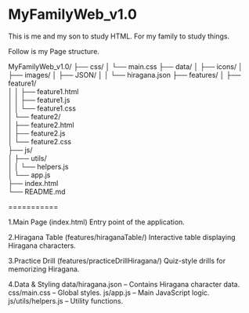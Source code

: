 # MyFamilyWeb_v1.0
This is me and my son to study HTML. For my family to study things.

Follow is my Page structure.

MyFamilyWeb_v1.0/
├── css/
│   └── main.css
├── data/
│   ├── icons/
│   ├── images/
│   ├── JSON/
│   │   └── hiragana.json
├── features/
│   ├── feature1/  
│   │   ├── feature1.html  
│   │   ├── feature1.js  
│   │   └── feature1.css  
│   └── feature2/  
│       ├── feature2.html  
│       ├── feature2.js  
│       └── feature2.css  
├── js/  
│   ├── utils/  
│   │   └── helpers.js  
│   └── app.js  
├── index.html  
└── README.md  

===========

1.Main Page (index.html)
Entry point of the application.

2.Hiragana Table (features/hiraganaTable/)
Interactive table displaying Hiragana characters.

3.Practice Drill (features/practiceDrillHiragana/)
Quiz-style drills for memorizing Hiragana.

4.Data & Styling
data/hiragana.json – Contains Hiragana character data.
css/main.css – Global styles.
js/app.js – Main JavaScript logic.
js/utils/helpers.js – Utility functions.
